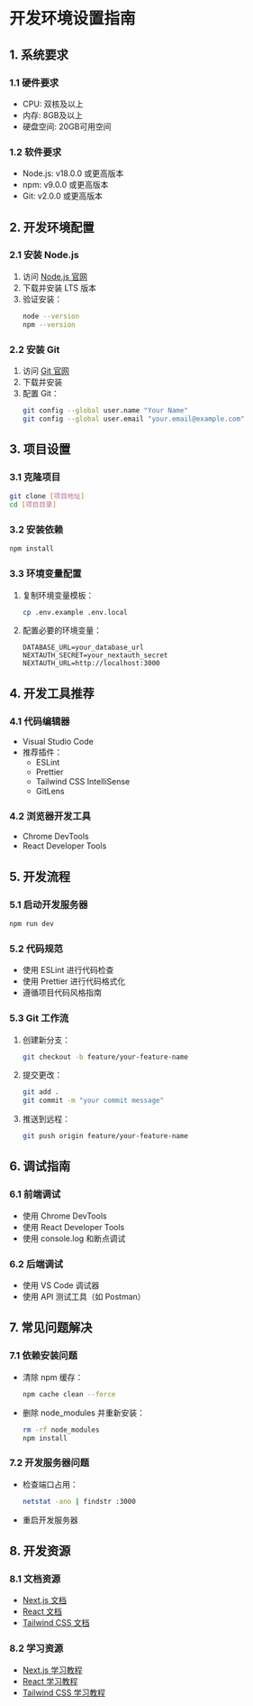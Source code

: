 # 开发环境设置指南

## 1. 系统要求

### 1.1 硬件要求
- CPU: 双核及以上
- 内存: 8GB及以上
- 硬盘空间: 20GB可用空间

### 1.2 软件要求
- Node.js: v18.0.0 或更高版本
- npm: v9.0.0 或更高版本
- Git: v2.0.0 或更高版本

## 2. 开发环境配置

### 2.1 安装 Node.js
1. 访问 [Node.js 官网](https://nodejs.org/)
2. 下载并安装 LTS 版本
3. 验证安装：
   ```bash
   node --version
   npm --version
   ```

### 2.2 安装 Git
1. 访问 [Git 官网](https://git-scm.com/)
2. 下载并安装
3. 配置 Git：
   ```bash
   git config --global user.name "Your Name"
   git config --global user.email "your.email@example.com"
   ```

## 3. 项目设置

### 3.1 克隆项目
```bash
git clone [项目地址]
cd [项目目录]
```

### 3.2 安装依赖
```bash
npm install
```

### 3.3 环境变量配置
1. 复制环境变量模板：
   ```bash
   cp .env.example .env.local
   ```
2. 配置必要的环境变量：
   ```
   DATABASE_URL=your_database_url
   NEXTAUTH_SECRET=your_nextauth_secret
   NEXTAUTH_URL=http://localhost:3000
   ```

## 4. 开发工具推荐

### 4.1 代码编辑器
- Visual Studio Code
- 推荐插件：
  - ESLint
  - Prettier
  - Tailwind CSS IntelliSense
  - GitLens

### 4.2 浏览器开发工具
- Chrome DevTools
- React Developer Tools

## 5. 开发流程

### 5.1 启动开发服务器
```bash
npm run dev
```

### 5.2 代码规范
- 使用 ESLint 进行代码检查
- 使用 Prettier 进行代码格式化
- 遵循项目代码风格指南

### 5.3 Git 工作流
1. 创建新分支：
   ```bash
   git checkout -b feature/your-feature-name
   ```
2. 提交更改：
   ```bash
   git add .
   git commit -m "your commit message"
   ```
3. 推送到远程：
   ```bash
   git push origin feature/your-feature-name
   ```

## 6. 调试指南

### 6.1 前端调试
- 使用 Chrome DevTools
- 使用 React Developer Tools
- 使用 console.log 和断点调试

### 6.2 后端调试
- 使用 VS Code 调试器
- 使用 API 测试工具（如 Postman）

## 7. 常见问题解决

### 7.1 依赖安装问题
- 清除 npm 缓存：
  ```bash
  npm cache clean --force
  ```
- 删除 node_modules 并重新安装：
  ```bash
  rm -rf node_modules
  npm install
  ```

### 7.2 开发服务器问题
- 检查端口占用：
  ```bash
  netstat -ano | findstr :3000
  ```
- 重启开发服务器

## 8. 开发资源

### 8.1 文档资源
- [Next.js 文档](https://nextjs.org/docs)
- [React 文档](https://reactjs.org/docs)
- [Tailwind CSS 文档](https://tailwindcss.com/docs)

### 8.2 学习资源
- [Next.js 学习教程](https://nextjs.org/learn)
- [React 学习教程](https://reactjs.org/tutorial)
- [Tailwind CSS 学习教程](https://tailwindcss.com/docs/installation) 